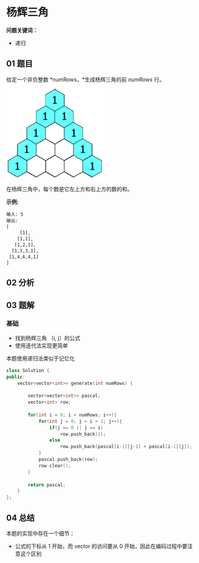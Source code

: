 # 杨辉三角
**问题关键词：**

- 递归

## 01 题目

给定一个非负整数 *numRows，*生成杨辉三角的前 *numRows* 行。

![img](杨辉三角.assets/PascalTriangleAnimated2.gif)

在杨辉三角中，每个数是它左上方和右上方的数的和。

**示例:**

```
输入: 5
输出:
[
     [1],
    [1,1],
   [1,2,1],
  [1,3,3,1],
 [1,4,6,4,1]
]
```

## 02 分析



## 03 题解

### 基础

- 找到杨辉三角 （i, j）的公式
- 使用迭代法实现更简单

本题使用递归法类似于记忆化

```c++
class Solution {
public:
    vector<vector<int>> generate(int numRows) {
        
        vector<vector<int>> pascal;
        vector<int> row;
        
        for(int i = 0; i < numRows; i++){
            for(int j = 0; j < i + 1; j++){
                if(j == 0 || j == i) 
                    row.push_back(1);
                else 
                    row.push_back(pascal[i-1][j-1] + pascal[i-1][j]);
            }
            pascal.push_back(row);
            row.clear();
        }
        
        return pascal;
    }
};
```

## 04 总结

本题的实现中存在一个细节：

- 公式的下标从 1 开始，而 vector 的访问要从 0 开始，因此在编码过程中要注意这个区别